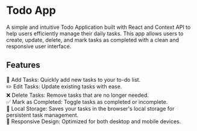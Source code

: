 # Todo App
A simple and intuitive Todo Application built with React and Context API to help users efficiently manage their daily tasks. This app allows users to create, update, delete, and mark tasks as completed with a clean and responsive user interface.

## Features

📝 Add Tasks: Quickly add new tasks to your to-do list.\
✏️ Edit Tasks: Update existing tasks with ease.<br />
❌ Delete Tasks: Remove tasks that are no longer needed. <br />
✅ Mark as Completed: Toggle tasks as completed or incomplete.<br />
💾 Local Storage: Saves your tasks in the browser's local storage for persistent task management.<br />
📱 Responsive Design: Optimized for both desktop and mobile devices.<br />
